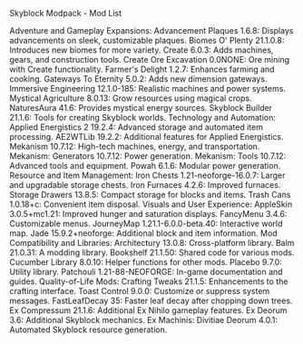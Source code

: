 Skyblock Modpack - Mod List

Adventure and Gameplay Expansions:
Advancement Plaques 1.6.8: Displays advancements on sleek, customizable plaques.
Biomes O' Plenty 21.1.0.8: Introduces new biomes for more variety.
Create 6.0.3: Adds machines, gears, and construction tools.
Create Ore Excavation 0.0NONE: Ore mining with Create functionality.
Farmer's Delight 1.2.7: Enhances farming and cooking.
Gateways To Eternity 5.0.2: Adds new dimension gateways.
Immersive Engineering 12.1.0-185: Realistic machines and power systems.
Mystical Agriculture 8.0.13: Grow resources using magical crops.
NaturesAura 41.6: Provides mystical energy sources.
Skyblock Builder 21.1.6: Tools for creating Skyblock worlds.
Technology and Automation:
Applied Energistics 2 19.2.4: Advanced storage and automated item processing.
AE2WTLib 19.2.2: Additional features for Applied Energistics.
Mekanism 10.7.12: High-tech machines, energy, and transportation.
Mekanism: Generators 10.7.12: Power generation.
Mekanism: Tools 10.7.12: Advanced tools and equipment.
Powah 6.1.6: Modular power generation.
Resource and Item Management:
Iron Chests 1.21-neoforge-16.0.7: Larger and upgradable storage chests.
Iron Furnaces 4.2.6: Improved furnaces.
Storage Drawers 13.8.5: Compact storage for blocks and items.
Trash Cans 1.0.18+c: Convenient item disposal.
Visuals and User Experience:
AppleSkin 3.0.5+mc1.21: Improved hunger and saturation displays.
FancyMenu 3.4.6: Customizable menus.
JourneyMap 1.21.1-6.0.0-beta.40: Interactive world map.
Jade 15.9.2+neoforge: Additional block and item information.
Mod Compatibility and Libraries:
Architectury 13.0.8: Cross-platform library.
Balm 21.0.31: A modding library.
Bookshelf 21.1.50: Shared code for various mods.
Cucumber Library 8.0.10: Helper functions for other mods.
Placebo 9.7.0: Utility library.
Patchouli 1.21-88-NEOFORGE: In-game documentation and guides.
Quality-of-Life Mods:
Crafting Tweaks 21.1.5: Enhancements to the crafting interface.
Toast Control 9.0.0: Customize or suppress system messages.
FastLeafDecay 35: Faster leaf decay after chopping down trees.
Ex Compressum 21.1.6: Additional Ex Nihilo gameplay features.
Ex Deorum 3.6: Additional Skyblock mechanics.
Ex Machinis: Divitiae Deorum 4.0.1: Automated Skyblock resource generation.
